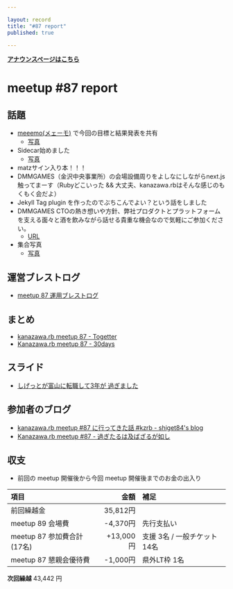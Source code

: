 ```yaml
---

layout: record
title: "#87 report"
published: true

---
```

<div style="text-align: left;"><a href="./"><strong>アナウンスページはこちら</strong></a></div>

# meetup #87 report

## 話題

* [meeemo(メェーモ)](https://meeemo.space/) で今回の目標と結果発表を共有
  + [写真](https://30d.jp/kzrb/77/photo/198)
* Sidecar始めました
  + [写真](https://twitter.com/TAKAyuki_atkwsk/status/1195554101456601088)
* matzサイン入り本！！！
* DMMGAMES（金沢中央事業所）の会場設備周りをよしなにしながらnext.js触ってまーす（Rubyどこいった && 大丈夫、kanazawa.rbはそんな感じのもくもく会だよ）
* Jekyll Tag plugin を作ったのでぶちこんでよい？という話をしました
* DMMGAMES CTOの熱き想いや方針、弊社プロダクトとプラットフォームを支える面々と酒を飲みながら話せる貴重な機会なので気軽にご参加ください。
  + [URL](https://dmm.connpass.com/event/150165/)
* 集合写真
  + [写真](https://twitter.com/kiyohara/status/1195616402608013312)

## 運営ブレストログ

* [meetup 87 運用ブレストログ](https://github.com/kanazawarb/meetup/wiki/meetup-87-%E9%81%8B%E7%94%A8%E3%83%96%E3%83%AC%E3%82%B9%E3%83%88%E3%83%AD%E3%82%B0)

## まとめ

* [kanazawa.rb meetup 87 - Togetter](https://togetter.com/li/1431693)
* [Kanazawa.rb meetup 87 - 30days](https://30d.jp/kzrb/77)

## スライド

* [しげっとが富山に転職して3年が 過ぎました](https://speakerdeck.com/shiget84/kzrb-number-87-lt)

## 参加者のブログ

* [kanazawa.rb meetup #87 に行ってきた話 #kzrb \- shiget84's blog](http://shiget84.hateblo.jp/entry/kzrb-87)
* [Kanazawa.rb meetup #87 \- 過ぎたるは及ばざるが如し](https://www.aligatame.net/entry/2019/11/18/205621)

## 収支

* 前回の meetup 開催後から今回 meetup 開催後までのお金の出入り

|項目                           |金額         |補足                                               |
|:------------------------------|------------:|:--------------------------------------------------|
| 前回繰越金                    |    35,812円 |                                                   |
| meetup 89 会場費              |    -4,370円 | 先行支払い                                        |
| meetup 87 参加費合計(17名)    |   +13,000円 | 支援 3名 / 一般チケット 14名                         |
| meetup 87 懇親会優待費        |    -1,000円 | 県外LT枠 1名                                      |

**次回繰越**  43,442 円


